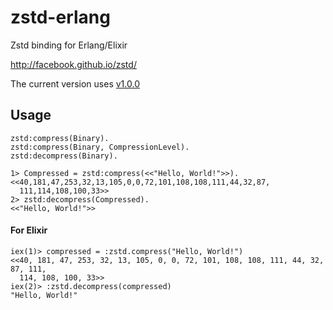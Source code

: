 zstd-erlang
=====

Zstd binding for Erlang/Elixir

http://facebook.github.io/zstd/

The current version uses [v1.0.0](https://github.com/facebook/zstd/releases/tag/v1.0.0)

Usage
-----

```
zstd:compress(Binary).
zstd:compress(Binary, CompressionLevel).
zstd:decompress(Binary).
```

```
1> Compressed = zstd:compress(<<"Hello, World!">>).
<<40,181,47,253,32,13,105,0,0,72,101,108,108,111,44,32,87,
  111,114,108,100,33>>
2> zstd:decompress(Compressed).
<<"Hello, World!">>
```

#### For Elixir

```
iex(1)> compressed = :zstd.compress("Hello, World!")
<<40, 181, 47, 253, 32, 13, 105, 0, 0, 72, 101, 108, 108, 111, 44, 32, 87, 111,
  114, 108, 100, 33>>
iex(2)> :zstd.decompress(compressed)
"Hello, World!"
```
